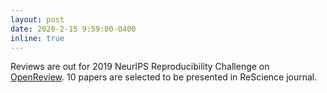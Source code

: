 ```yaml
---
layout: post
date: 2020-2-15 9:59:00-0400
inline: true
---
```


Reviews are out for 2019 NeurIPS Reproducibility Challenge on [OpenReview](https://openreview.net/group?id=NeurIPS.cc/2019/Reproducibility_Challenge). 10 papers are selected to be presented in ReScience journal.

